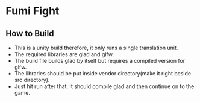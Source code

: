 # Fumi Fight
## How to Build 
- This is a unity build therefore, it only runs a single translation unit. 
- The required libraries are glad and glfw. 
- The build file builds glad by itself but requires a compiled version for glfw. 
- The libraries should be put inside vendor directory(make it right beside src directory). 
- Just hit run after that. It should compile glad and then continue on to the game.
